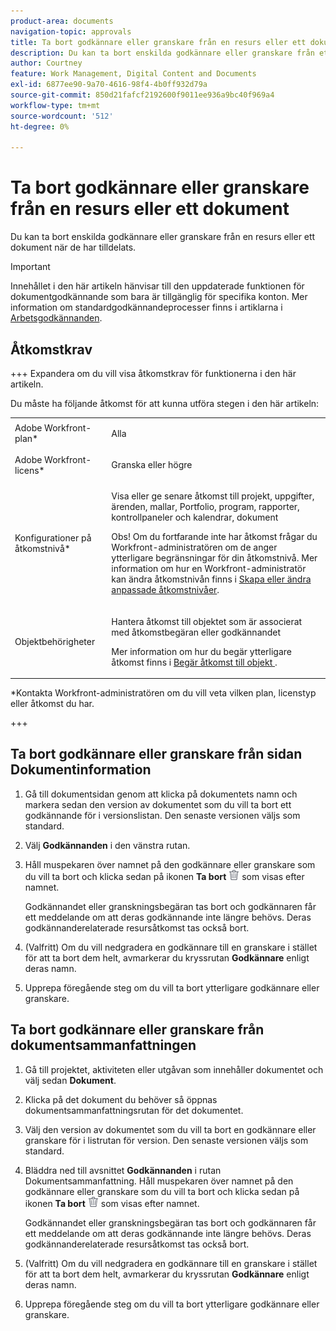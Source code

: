 ```yaml
---
product-area: documents
navigation-topic: approvals
title: Ta bort godkännare eller granskare från en resurs eller ett dokument
description: Du kan ta bort enskilda godkännare eller granskare från ett dokument.
author: Courtney
feature: Work Management, Digital Content and Documents
exl-id: 6877ee90-9a70-4616-98f4-4b0ff932d79a
source-git-commit: 850d21fafcf2192600f9011ee936a9bc40f969a4
workflow-type: tm+mt
source-wordcount: '512'
ht-degree: 0%

---
```


# Ta bort godkännare eller granskare från en resurs eller ett dokument

Du kan ta bort enskilda godkännare eller granskare från en resurs eller ett dokument när de har tilldelats.

>[!IMPORTANT]
>
>Innehållet i den här artikeln hänvisar till den uppdaterade funktionen för dokumentgodkännande som bara är tillgänglig för specifika konton. Mer information om standardgodkännandeprocesser finns i artiklarna i [Arbetsgodkännanden](/help/quicksilver/review-and-approve-work/manage-approvals/manage-approvals.md).

## Åtkomstkrav

+++ Expandera om du vill visa åtkomstkrav för funktionerna i den här artikeln.

Du måste ha följande åtkomst för att kunna utföra stegen i den här artikeln:

<table style="table-layout:auto"> 
 <col> 
 <col> 
 <tbody> 
  <tr> 
   <td role="rowheader">Adobe Workfront-plan*</td> 
   <td> <p>Alla</p> </td> 
  </tr> 
  <tr> 
   <td role="rowheader">Adobe Workfront-licens*</td> 
   <td> <p>Granska eller högre</p> </td> 
  </tr> 
  <tr> 
   <td role="rowheader">Konfigurationer på åtkomstnivå*</td> 
   <td> <p>Visa eller ge senare åtkomst till projekt, uppgifter, ärenden, mallar, Portfolio, program, rapporter, kontrollpaneler och kalendrar, dokument</p> <p>Obs! Om du fortfarande inte har åtkomst frågar du Workfront-administratören om de anger ytterligare begränsningar för din åtkomstnivå. Mer information om hur en Workfront-administratör kan ändra åtkomstnivån finns i <a href="/help/quicksilver/administration-and-setup/add-users/configure-and-grant-access/create-modify-access-levels.md" class="MCXref xref">Skapa eller ändra anpassade åtkomstnivåer</a>.</p> </td> 
  </tr> 
  <tr> 
   <td role="rowheader">Objektbehörigheter</td> 
   <td> <p>Hantera åtkomst till objektet som är associerat med åtkomstbegäran eller godkännandet </p> <p>Mer information om hur du begär ytterligare åtkomst finns i <a href="/help/quicksilver/workfront-basics/grant-and-request-access-to-objects/request-access.md" class="MCXref xref">Begär åtkomst till objekt </a>.</p> </td> 
  </tr> 
 </tbody> 
</table>

&#42;Kontakta Workfront-administratören om du vill veta vilken plan, licenstyp eller åtkomst du har.

+++

## Ta bort godkännare eller granskare från sidan Dokumentinformation

1. Gå till dokumentsidan genom att klicka på dokumentets namn och markera sedan den version av dokumentet som du vill ta bort ett godkännande för i versionslistan. Den senaste versionen väljs som standard.

1. Välj **Godkännanden** i den vänstra rutan.

1. Håll muspekaren över namnet på den godkännare eller granskare som du vill ta bort och klicka sedan på ikonen **Ta bort** ![](../assets/delete.png) som visas efter namnet.

   Godkännandet eller granskningsbegäran tas bort och godkännaren får ett meddelande om att deras godkännande inte längre behövs. Deras godkännanderelaterade resursåtkomst tas också bort.

1. (Valfritt) Om du vill nedgradera en godkännare till en granskare i stället för att ta bort dem helt, avmarkerar du kryssrutan **Godkännare** enligt deras namn.

1. Upprepa föregående steg om du vill ta bort ytterligare godkännare eller granskare.

## Ta bort godkännare eller granskare från dokumentsammanfattningen

1. Gå till projektet, aktiviteten eller utgåvan som innehåller dokumentet och välj sedan **Dokument**.

1. Klicka på det dokument du behöver så öppnas dokumentsammanfattningsrutan för det dokumentet.

1. Välj den version av dokumentet som du vill ta bort en godkännare eller granskare för i listrutan för version. Den senaste versionen väljs som standard.

1. Bläddra ned till avsnittet **Godkännanden** i rutan Dokumentsammanfattning. Håll muspekaren över namnet på den godkännare eller granskare som du vill ta bort och klicka sedan på ikonen **Ta bort** ![](../assets/delete.png) som visas efter namnet.

   Godkännandet eller granskningsbegäran tas bort och godkännaren får ett meddelande om att deras godkännande inte längre behövs. Deras godkännanderelaterade resursåtkomst tas också bort.

1. (Valfritt) Om du vill nedgradera en godkännare till en granskare i stället för att ta bort dem helt, avmarkerar du kryssrutan **Godkännare** enligt deras namn.

1. Upprepa föregående steg om du vill ta bort ytterligare godkännare eller granskare.
